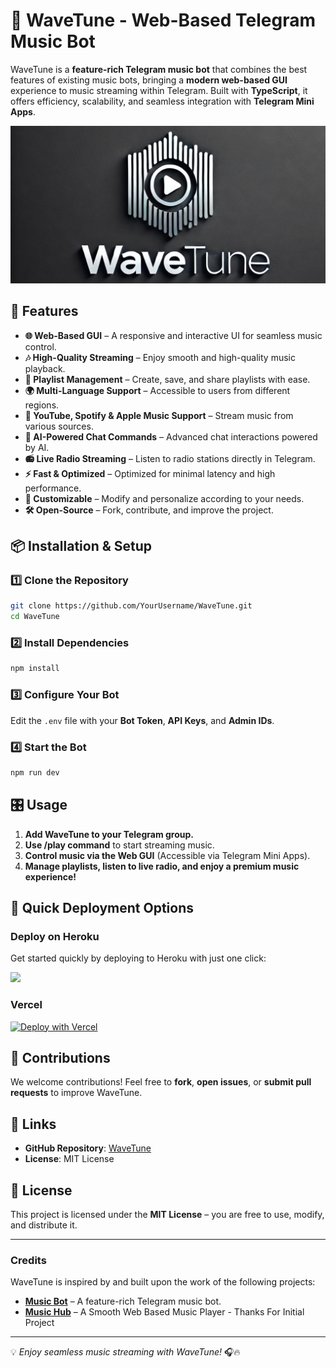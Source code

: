 # 🎵 WaveTune - Web-Based Telegram Music Bot

WaveTune is a **feature-rich Telegram music bot** that combines the best features of existing music bots, bringing a **modern web-based GUI** experience to music streaming within Telegram. Built with **TypeScript**, it offers efficiency, scalability, and seamless integration with **Telegram Mini Apps**.

<p align="center">
  <img src="wavetune.png" alt="WaveTune Logo" width="640">
</p>

## 🚀 Features
- **🌐 Web-Based GUI** – A responsive and interactive UI for seamless music control.
- **🎶 High-Quality Streaming** – Enjoy smooth and high-quality music playback.
- **📂 Playlist Management** – Create, save, and share playlists with ease.
- **🌍 Multi-Language Support** – Accessible to users from different regions.
- **🎵 YouTube, Spotify & Apple Music Support** – Stream music from various sources.
- **💬 AI-Powered Chat Commands** – Advanced chat interactions powered by AI.
- **📻 Live Radio Streaming** – Listen to radio stations directly in Telegram.
- **⚡ Fast & Optimized** – Optimized for minimal latency and high performance.
- **🔧 Customizable** – Modify and personalize according to your needs.
- **🛠️ Open-Source** – Fork, contribute, and improve the project.

## 📦 Installation & Setup

### 1️⃣ Clone the Repository
```bash
git clone https://github.com/YourUsername/WaveTune.git
cd WaveTune
```

### 2️⃣ Install Dependencies
```bash
npm install
```

### 3️⃣ Configure Your Bot
Edit the `.env` file with your **Bot Token**, **API Keys**, and **Admin IDs**.

### 4️⃣ Start the Bot
```bash
npm run dev
```

## 🎛️ Usage
1. **Add WaveTune to your Telegram group.**
2. **Use /play command** to start streaming music.
3. **Control music via the Web GUI** (Accessible via Telegram Mini Apps).
4. **Manage playlists, listen to live radio, and enjoy a premium music experience!**

## 🚀 Quick Deployment Options

### Deploy on Heroku
Get started quickly by deploying to Heroku with just one click:

<a href="https://dashboard.heroku.com/new?template=https://github.com/4nuxd/wavetune">
  <img src="https://img.shields.io/badge/Deploy%20To%20Heroku-red?style=for-the-badge&logo=heroku" width="200"/>
</a>

### Vercel  

[![Deploy with Vercel](https://vercel.com/button)](https://vercel.com/new/clone?repository-url=https://github.com/4nuxd/wavetune/)  

## 🤝 Contributions
We welcome contributions! Feel free to **fork**, **open issues**, or **submit pull requests** to improve WaveTune.

## 🔗 Links
- **GitHub Repository**: [WaveTune](https://github.com/4nuxd/WaveTune)
- **License**: MIT License

## 📜 License
This project is licensed under the **MIT License** – you are free to use, modify, and distribute it.

---

### Credits
WaveTune is inspired by and built upon the work of the following projects:
- **[Music Bot](https://github.com/4nuxd/tele-music/)** – A feature-rich Telegram music bot.
- **[Music Hub](https://github.com/r2hu1/MusicHub)** – A Smooth Web Based Music Player - Thanks For Initial Project

---

💡 *Enjoy seamless music streaming with WaveTune!* 🎧🔥
